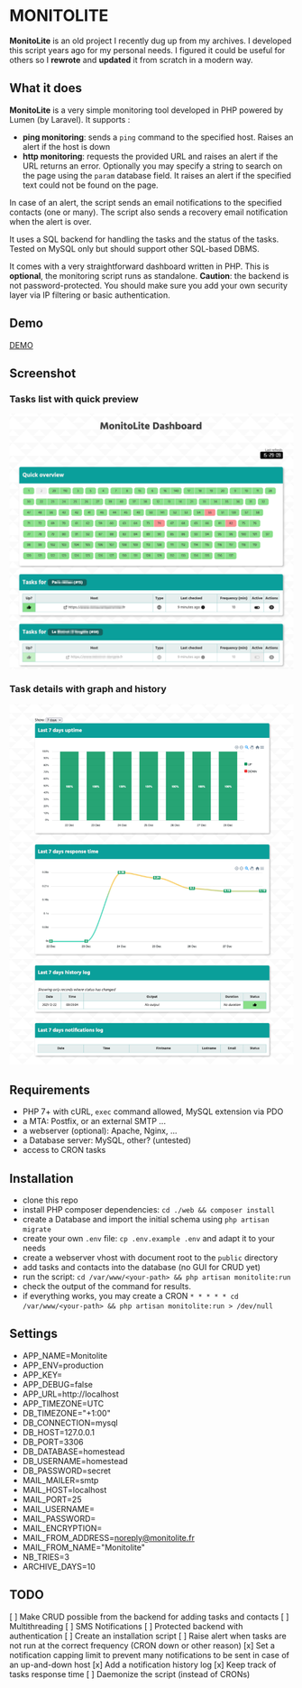 # MONITOLITE

**MonitoLite** is an old project I recently dug up from my archives. I developed this script years ago for my personal needs.
I figured it could be useful for others so I **rewrote** and **updated** it from scratch in a modern way.


## What it does

**MonitoLite** is a very simple monitoring tool developed in PHP powered by Lumen (by Laravel). It supports :
 * **ping monitoring**: sends a `ping` command to the specified host. Raises an alert if the host is down
 * **http monitoring**: requests the provided URL and raises an alert if the URL returns an error. Optionally you may specify a string to search on the page using the `param` database field. It raises an alert if the specified text could not be found on the page.

 In case of an alert, the script sends an email notifications to the specified contacts (one or many).
 The script also sends a recovery email notification when the alert is over.

It uses a SQL backend for handling the tasks and the status of the tasks.
Tested on MySQL only but should support other SQL-based DBMS.

It comes with a very straightforward dashboard written in PHP. This is **optional**, the monitoring script runs as standalone.
**Caution**: the backend is not password-protected. You should make sure you add your own security layer via IP filtering or basic authentication.

## Demo

[DEMO](https://monitolite.mabox.eu)

## Screenshot

### Tasks list with quick preview

![screenshot](https://github.com/axeloz/monitolite/raw/main/screenshot.png "Logo")

### Task details with graph and history

![screenshot](https://github.com/axeloz/monitolite/raw/main/screenshot2.png "Logo")


## Requirements

* PHP 7+ with cURL, `exec` command allowed, MySQL extension via PDO
* a MTA: Postfix, or an external SMTP ...
* a webserver (optional): Apache, Nginx, ...
* a Database server: MySQL, other? (untested)
* access to CRON tasks

## Installation

 * clone this repo
 * install PHP composer dependencies: `cd ./web && composer install`
 * create a Database and import the initial schema using `php artisan migrate`
 * create your own `.env` file: `cp .env.example .env` and adapt it to your needs
 * create a webserver vhost with document root to the `public` directory
 * add tasks and contacts into the database (no GUI for CRUD yet)
 * run the script: `cd /var/www/<your-path> && php artisan monitolite:run`
 * check the output of the command for results.
 * if everything works, you may create a CRON `* * * * * cd /var/www/<your-path> && php artisan monitolite:run > /dev/null`


## Settings

* APP_NAME=Monitolite
* APP_ENV=production
* APP_KEY=<GENERATE KEY HERE>
* APP_DEBUG=false
* APP_URL=http://localhost
* APP_TIMEZONE=UTC
* DB_TIMEZONE="+1:00"
* DB_CONNECTION=mysql
* DB_HOST=127.0.0.1
* DB_PORT=3306
* DB_DATABASE=homestead
* DB_USERNAME=homestead
* DB_PASSWORD=secret
* MAIL_MAILER=smtp
* MAIL_HOST=localhost
* MAIL_PORT=25
* MAIL_USERNAME=
* MAIL_PASSWORD=
* MAIL_ENCRYPTION=
* MAIL_FROM_ADDRESS=noreply@monitolite.fr
* MAIL_FROM_NAME="Monitolite"
* NB_TRIES=3
* ARCHIVE_DAYS=10


## TODO

 [ ] Make CRUD possible from the backend for adding tasks and contacts
 [ ] Multithreading
 [ ] SMS Notifications
 [ ] Protected backend with authentication
 [ ] Create an installation script
 [ ] Raise alert when tasks are not run at the correct frequency (CRON down or other reason)
 [x] Set a notification capping limit to prevent many notifications to be sent in case of an up-and-down host
 [x] Add a notification history log
 [x] Keep track of tasks response time
 [ ] Daemonize the script (instead of CRONs)
